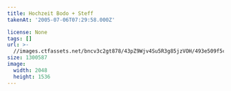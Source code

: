 ```yaml
---
title: Hochzeit Bodo + Steff
takenAt: '2005-07-06T07:29:58.000Z'

license: None
tags: []
url: >-
  //images.ctfassets.net/bncv3c2gt878/43pZ9Wjv4Su5R3g85jzVOH/493e509f5ceb8140e1256e049692b868/hochzeit-bodo--steff_4560371612_o
size: 1300587
image:
  width: 2048
  height: 1536
---
```

